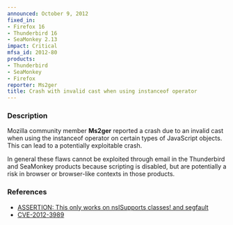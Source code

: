 ```yaml
---
announced: October 9, 2012
fixed_in:
- Firefox 16
- Thunderbird 16
- SeaMonkey 2.13
impact: Critical
mfsa_id: 2012-80
products:
- Thunderbird
- SeaMonkey
- Firefox
reporter: Ms2ger
title: Crash with invalid cast when using instanceof operator
---
```


<h3>Description</h3>

<p>Mozilla community member <strong>Ms2ger</strong> reported a crash due to an
invalid cast when using the instanceof operator on certain types of JavaScript
objects. This can lead to a potentially exploitable crash.
</p>

<p class="note">In general these flaws cannot be exploited through email in the
Thunderbird and SeaMonkey products because scripting is disabled, but are
potentially a risk in browser or browser-like contexts in those products.</p>


<h3>References</h3>

<ul>
  <li><a href="https://bugzilla.mozilla.org/show_bug.cgi?id=783867">
      ASSERTION: This only works on nsISupports classes! and segfault</a></li>
  <li><a href="http://cve.mitre.org/cgi-bin/cvename.cgi?name=CVE-2012-3989" class="ex-ref">CVE-2012-3989</a></li>
</ul>



